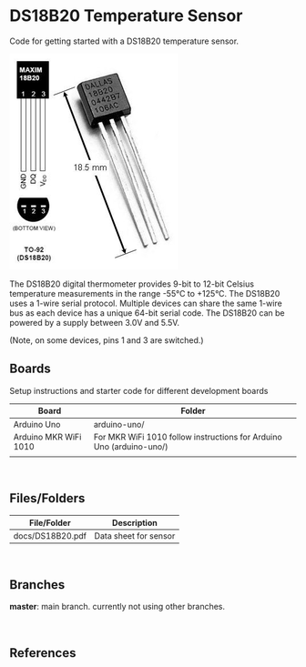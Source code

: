 # DS18B20 Temperature Sensor

Code for getting started with a DS18B20 temperature sensor.

![sensor](assets/ds18b20_1.jpg)

The DS18B20 digital thermometer provides 9-bit to 12-bit Celsius temperature measurements in the range -55°C to +125°C. The DS18B20 uses a 1-wire serial protocol. Multiple devices can share the same 1-wire bus as each device has a unique 64-bit serial code. The DS18B20 can be powered by a supply between 3.0V and 5.5V.

(Note, on some devices, pins 1 and 3 are switched.)

## Boards

Setup instructions and starter code for different development boards

| Board | Folder |
| --- | --- |
| Arduino Uno | arduino-uno/ |
| Arduino MKR WiFi 1010 | For MKR WiFi 1010 follow instructions for Arduino Uno (arduino-uno/) |
|  |  |

<br>

## Files/Folders

| File/Folder | Description |
|--- | --- |
| docs/DS18B20.pdf | Data sheet for sensor |

<br>

## Branches

**master**: main branch. currently not using other branches.

<br>

## References
